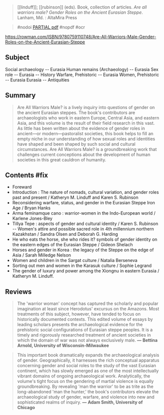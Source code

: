 > [[linduff]]; [[rubinson]] (eds). 
> Book, collection of articles.
> *Are all warriors male? Gender Roles on the Ancient Eurasian Steppe*.
> Lanham, Md. : AltaMira Press

> #nodoi
> [PARTIAL pdf](a/linduff-rubinson2008.pdf) #nopdf 
> #ocr

https://rowman.com/ISBN/9780759110748/Are-All-Warriors-Male-Gender-Roles-on-the-Ancient-Eurasian-Steppe

## Subject
Social archaeology -- Eurasia
Human remains (Archaeology) -- Eurasia
Sex role -- Eurasia -- History
Warfare, Prehistoric -- Eurasia
Women, Prehistoric -- Eurasia
Eurasia -- Antiquities

## Summary
> Are All Warriors Male? is a lively inquiry into questions of gender on the ancient Eurasian steppes. The book's contributors are archaeologists who work in eastern Europe, Central Asia, and eastern Asia, and this volume is the result of their field research in this vast. As little has been written about the evidence of gender roles in ancient—or modern—pastoralist societies, this book helps to fill an empty niche in our understanding of how sexual roles and identities have shaped and been shaped by such social and cultural circumstances. Are All Warriors Male? is a groundbreaking work that challenges current conceptions about the development of human societies in this great cauldron of humanity.

## Contents #fix 
- Foreward
- Introduction : The nature of nomads, cultural variation, and gender roles past and present / Katheryn M. Linduff and Karen S. Rubinson
- Reconsidering warfare, status, and gender in the Eurasian Steppe Iron Age / Bryan Hanks
- Arma feminamque cano : warrior-women in the Indo-European world / Karlene Jones-Bley
- Tillya Tepe : aspects of gender and cultural identity / Karen S. Rubinson -- Women's attire and possible sacred role in 4th millennium northern Kazakhstan / Sandra Olsen and Deborah G. Harding
- He who eats the horse, she who rides it? symbols of gender identity on the eastern edges of the Eurasian Steppe / Gideon Shelach
- Horses and gender in Korea : the legacy of the Steppe on the edge of Asia / Sarah Milledge Nelson
- Women and children in the Sargat culture / Natalia Berseneva
- Sorting out men and women in the Karasuk culture / Sophie Legrand
- The gender of luxury and power among the Xiongnu in eastern Eurasia / Katheryn M. Linduff.

## Reviews
> The 'warrior woman' concept has captured the scholarly and popular imagination at least since Herodotus' excursus on the Amazons. Most treatments of this subject, however, have tended to focus on historically documented contexts. This edited volume of essays by leading scholars presents the archaeological evidence for the prehistoric social configurations of Eurasian steppe peoples. It is a timely and rigorously researched treatment of ancient societies in which the domain of war was not always exclusively male.  **—** **Bettina Arnold, University of Wisconsin-Milwaukee**  
  
  
> This important book dramatically expands the archaeological analysis of gender. Geographically, it harnesses the rich conceptual apparatus concerning gender and social roles to the study of the vast Eurasian continent, which has slowly emerged as one of the most intellectually vibrant domains of ongoing archaeological work. Analytically, the volume's tight focus on the gendering of martial violence is equally groundbreaking. By revealing 'man the warrior' to be as trite as the long-abandoned 'man the hunter,' the book's contributors elevate the archaeological study of gender, warfare, and violence into new and sophisticated realms of inquiry.  **—** **Adam Smith, University of Chicago**